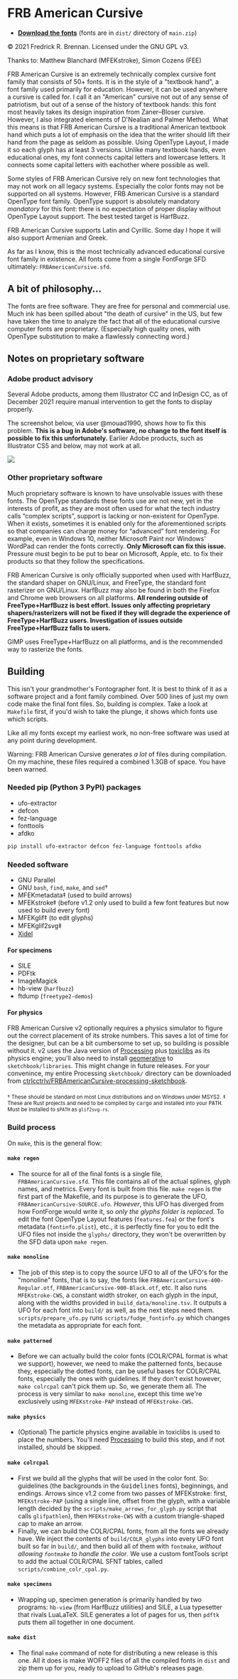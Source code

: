 # FRB American Cursive
<!--![](https://raw.githubusercontent.com/ctrlcctrlv/FRBAmericanCursive/main/specimens/hello.png)-->

* **[Download the fonts](https://github.com/ctrlcctrlv/FRBAmericanCursive/archive/refs/heads/main.zip)** (fonts are in `dist/` directory of `main.zip`)
<!--* [Specimen](https://raw.githubusercontent.com/ctrlcctrlv/FRBAmericanCursive/main/specimens/FRBAmericanCursive-specimen.pdf)
* [Character map](https://github.com/ctrlcctrlv/FRBAmericanCursive/blob/main/specimens/pr-FRBAmericanCursive-Regular.pdf)-->

© 2021 Fredrick R. Brennan. Licensed under the GNU GPL v3.

Thanks to: Matthew Blanchard (MFEKstroke), Simon Cozens (FEE)

FRB American Cursive is an extremely technically complex cursive font family that consists of 50+ fonts. It is in the style of a "textbook hand", a font family used primarily for education. However, it can be used anywhere a cursive is called for. I call it an "American" cursive not out of any sense of patriotism, but out of a sense of the history of textbook hands: this font most heavily takes its design inspiration from Zaner–Bloser cursive. However, I also integrated elements of D'Nealian and Palmer Method. What this means is that FRB American Cursive is a traditional American textbook hand which puts a lot of emphasis on the idea that the writer should lift their hand from the page as seldom as possible. Using OpenType Layout, I made it so each glyph has at least 3 versions. Unlike many textbook hands, even educational ones, my font connects capital letters and lowercase letters. It connects some capital letters with eachother where possible as well.

Some styles of FRB American Cursive rely on new font technologies that may not work on all legacy systems. Especially the color fonts may not be supported on all systems. However, FRB American Cursive is a standard OpenType font family. OpenType support is absolutely mandatory *mandatory* for this font: there is no expectation of proper display without OpenType Layout support. The best tested target is HarfBuzz.

FRB American Cursive supports Latin and Cyrillic. Some day I hope it will also support Armenian and Greek.

As far as I know, this is the most technically advanced educational cursive font family in existence. All fonts come from a single FontForge SFD ultimately: `FRBAmericanCursive.sfd`.

## A bit of philosophy…

The fonts are free software. They are free for personal and commercial use. Much ink has been spilled about "the death of cursive" in the US, but few have taken the time to analyze the fact that all of the educational cursive computer fonts are proprietary. (Especially high quality ones, with OpenType substitution to make a flawlessly connecting word.)

## Notes on proprietary software
### Adobe product advisory

Several Adobe products, among them Illustrator CC and InDesign CC, as of December 2021 require manual intervention to get the fonts to display properly.

The screenshot below, via user @mouad1990, shows how to fix this problem. **This is a bug in Adobe's software, no change to the font itself is possible to fix this unfortunately.** Earlier Adobe products, such as Illustrator CS5 and below, may not work at all.

![](https://raw.githubusercontent.com/ctrlcctrlv/FRBAmericanCursive/v2/doc/indesign_composer.png)

### Other proprietary software

Much proprietary software is known to have unsolvable issues with these fonts. The OpenType standards these fonts use are not new, yet in the interests of profit, as they are most often used for what the tech industry calls “complex scripts”, support is lacking or non-existent for OpenType. When it exists, sometimes it is enabled only for the aforementioned scripts so that companies can charge money for “advanced” font rendering. For example, even in Windows 10, neither Microsoft Paint nor Windows’ WordPad can render the fonts correctly. **Only Microsoft can fix this issue.** Pressure must begin to be put to bear on Microsoft, Apple, etc. to fix their products so that they follow the specifications.

FRB American Cursive is only officially supported when used with HarfBuzz, the standard shaper on GNU/Linux, and FreeType, the standard font rasterizer on GNU/Linux. HarfBuzz may also be found in both the Firefox and Chrome web browsers on all platforms. **All rendering outside of FreeType+HarfBuzz is best effort. Issues only affecting proprietary shapers/rasterizers will not be fixed if they will degrade the experience of FreeType+HarfBuzz users. Investigation of issues outside FreeType+HarfBuzz falls to users.**

GIMP uses FreeType+HarfBuzz on all platforms, and is the recommended way to rasterize the fonts.

## Building

This isn't your grandmother's Fontographer font. It is best to think of it as a software project and a font family combined. Over 500 lines of just my own code make the final font files. So, building is complex. Take a look at `Makefile` first, if you'd wish to take the plunge, it shows which fonts use which scripts.

Like all my fonts except my earliest work, no non-free software was used at any point during development.

Warning: FRB American Cursive generates *a lot* of files during compilation. On my machine, these files required a combined 1.3GB of space. You have been warned.

### Needed pip (Python 3 PyPI) packages

* ufo-extractor
* defcon
* fez-language
* fonttools
* afdko

```bash
pip install ufo-extractor defcon fez-language fonttools afdko
```

### Needed software

* GNU Parallel
* GNU `bash`, `find`, `make`, and `sed`&dagger;
* MFEKmetadata&Dagger; (used to build arrows)
* MFEKstroke&Dagger; (before v1.2 only used to build a few font features but now used to build every font)
* MFEKglif&Dagger; (to edit glyphs)
* MFEKglif2svg⹋
* [Xidel](https://github.com/benibela/xidel)

#### For specimens
* SILE
* PDFtk
* ImageMagick
* hb-view (`harfbuzz`)
* ftdump (`freetype2-demos`)

#### For physics
FRB American Cursive v2 optionally requires a physics simulator to figure out the correct placement of its stroke numbers. This saves a lot of time for the designer, but can be a bit cumbersome to set up, so building is possible without it. v2 uses the Java version of [Processing](https://processing.org/) plus [toxiclibs](https://toxiclibs.org) as its physics engine; you'll also need to install [geomerative](http://www.ricardmarxer.com/geomerative/geomerative-39.zip) to `sketchbook/libraries`. This might change in future releases. For your convenince, my entire Processing `sketchbook/` directory can be downloaded from [ctrlcctrlv/FRBAmericanCursive-processing-sketchbook](https://github.com/ctrlcctrlv/FRBAmericanCursive-processing-sketchbook).

<sub>&dagger; These should be standard on most Linux distributions and on Windows under MSYS2.</sub>
<sub>&Dagger; These are Rust projects and need to be compiled by <kbd>cargo</kbd> and installed into your <kbd>PATH</kbd>.</sub>
<sub>Must be installed to `$PATH` as `glif2svg-rs`.</sub>

### Build process

On `make`, this is the general flow:

#### `make regen`
* The source for all of the final fonts is a single file, `FRBAmericanCursive.sfd`. This file contains all of the actual splines, glyph names, and metrics. Every font is built from this file. `make regen` is the first part of the Makefile, and its purpose is to generate the UFO, `FRBAmericanCursive-SOURCE.ufo`. _However_, this UFO has diverged from how FontForge would write it, so _only the glyphs folder is replaced_. To edit the font OpenType Layout features (`features.fea`) or the font's metadata (`fontinfo.plist`), etc., it is perfectly fine for you to edit the UFO files not inside the `glyphs/` directory, they won't be overwritten by the SFD data upon `make regen`.
#### `make monoline`
* The job of this step is to copy the source UFO to all of the UFO's for the "monoline" fonts, that is to say, the fonts like `FRBAmericanCursive-400-Regular.otf`, `FRBAmericanCursive-900-Black.otf`, etc. It also runs `MFEKstroke-CWS`, a constant width stroker, on each glyph in the input, along with the widths provided in `build_data/monoline.tsv`. It outputs a UFO for each font into `build/` as well, as the next steps need them. `scripts/prepare_ufo.py` runs `scripts/fudge_fontinfo.py` which changes the metadata as appropriate for each font.
#### `make patterned`
* Before we can actually build the color fonts (COLR/CPAL format is what we support), however, we need to make the patterned fonts, because they, especially the dotted fonts, can be useful bases for COLR/CPAL fonts, especially the ones with guidelines. If they don't exist however, `make colrcpal` can't pick them up. So, we generate them all. The process is very similar to `make monoline`, except this time we're exclusively using `MFEKstroke-PAP` instead of `MFEKstroke-CWS`.
#### `make physics`
* (Optional) The particle physics engine available in toxiclibs is used to place the numbers. You'll need [Processing](https://processing.org/) to build this step, and if not installed, should be skipped.
#### `make colrcpal`
* First we build all the glyphs that will be used in the color font. So: guidelines (the backgrounds in the <kbd>Guidelines</kbd> fonts), beginnings, and endings. Arrows since v1.2 come from two passes of MFEKstroke: first, `MFEKstroke-PAP` (using a single line, offset from the glyph, with a variable length decided by the `scripts/make_arrows_for_glyph.py` script that calls `glifpathlen`), then `MFEKstroke-CWS` with a custom triangle-shaped cap to make an arrow.
* Finally, we can build the COLR/CPAL fonts, from all the fonts we already have. We inject the contents of `build/COLR_glyphs` into every UFO font built so far in `build/`, and then build all of them with `fontmake`, _without allowing `fontmake` to handle the color_. We use a custom fontTools script to add the actual COLR/CPAL SFNT tables, called `scripts/combine_colr_cpal.py`.
#### `make specimens`
* Wrapping up, specimen generation is primarily handled by two programs: `hb-view` (from HarfBuzz utilities) and SILE, a Lua typesetter that rivals LuaLaTeX. SILE generates a lot of pages for us, then `pdftk` puts them all together in one document.
#### `make dist`
* The final `make` command of note for distributing a new release is this one. All it does is make WOFF2 files of all the compiled fonts in `dist` and zip them up for you, ready to upload to GitHub's releases page.
